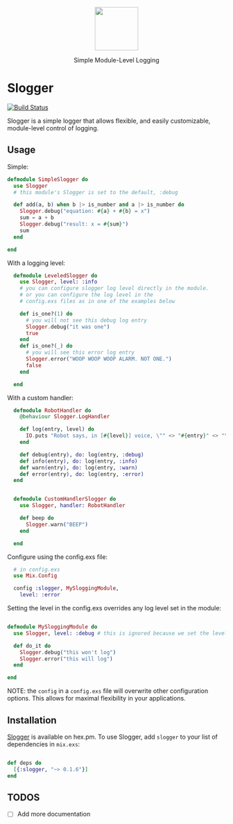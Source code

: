 
<p align="center">
    <img height="100" width="100" src="http://i.imgur.com/qybqMMx.png">
</p>
<p align="center">
  Simple Module-Level Logging
</p>

# Slogger

[![Build Status](https://travis-ci.org/elbow-jason/slogger.svg?branch=master)](https://travis-ci.org/elbow-jason/slogger)

Slogger is a simple logger that allows flexible, and easily customizable, module-level control of logging.

## Usage

Simple:

```elixir
defmodule SimpleSlogger do
  use Slogger
  # this module's Slogger is set to the default, :debug

  def add(a, b) when b |> is_number and a |> is_number do
    Slogger.debug("equation: #{a} + #{b} = x")
    sum = a + b
    Slogger.debug("result: x = #{sum}")
    sum
  end

end
```

With a logging level:

```elixir
  defmodule LeveledSlogger do
    use Slogger, level: :info
    # you can configure slogger log level directly in the module.
    # or you can configure the log level in the
    # config.exs files as in one of the examples below

    def is_one?(1) do
      # you will not see this debug log entry
      Slogger.debug("it was one")
      true
    end
    def is_one?(_) do
      # you will see this error log entry
      Slogger.error("WOOP WOOP WOOP ALARM. NOT ONE.")
      false
    end

  end
```

With a custom handler:

```elixir
  defmodule RobotHandler do
    @behaviour Slogger.LogHandler

    def log(entry, level) do
      IO.puts "Robot says, in [#{level}] voice, \"" <> "#{entry}" <> "\""
    end

    def debug(entry), do: log(entry, :debug)
    def info(entry), do: log(entry, :info)
    def warn(entry), do: log(entry, :warn)
    def error(entry), do: log(entry, :error)
  end


  defmodule CustomHandlerSlogger do
    use Slogger, handler: RobotHandler

    def beep do
      Slogger.warn("BEEP")
    end

  end
```

Configure using the config.exs file:

```elixir
  # in config.exs
  use Mix.Config

  config :slogger, MySloggingModule,
    level: :error
```

Setting the level in the config.exs overrides any log level set in
the module:

```elixir

defmodule MySloggingModule do
  use Slogger, level: :debug # this is ignored because we set the level in the config.exs

  def do_it do
    Slogger.debug("this won't log")
    Slogger.error("this will log")
  end

end

```

NOTE: the `config` in a `config.exs` file will overwrite other configuration options. This allows for maximal flexibility in your applications.

## Installation

[Slogger](https://hex.pm/packages/slogger) is available on hex.pm. To use Slogger, add `slogger` to your list of dependencies in `mix.exs`:

```elixir

def deps do
  [{:slogger, "~> 0.1.6"}]
end

```

## TODOS

 - [ ] Add more documentation
